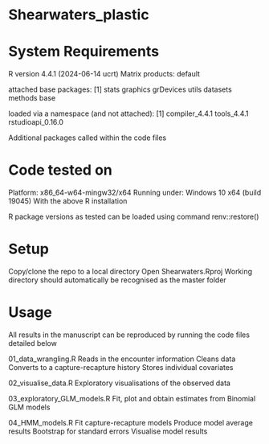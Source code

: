 # Shearwaters_plastic

# System Requirements
  R version 4.4.1 (2024-06-14 ucrt)
  Matrix products: default

  attached base packages:
  [1] stats     graphics  grDevices utils     datasets  methods   base

  loaded via a namespace (and not attached):
  [1] compiler_4.4.1    tools_4.4.1       rstudioapi_0.16.0
  
  Additional packages called within the code files
  
# Code tested on
  Platform: x86_64-w64-mingw32/x64
  Running under: Windows 10 x64 (build 19045)
  With the above R installation
  
  R package versions as tested can be loaded using command
  renv::restore()

# Setup
  Copy/clone the repo to a local directory
  Open Shearwaters.Rproj
  Working directory should automatically be recognised as the master folder
  
# Usage
  All results in the manuscript can be reproduced by running the code files detailed below
  
  01_data_wrangling.R
    Reads in the encounter information
    Cleans data
    Converts to a capture-recapture history 
    Stores individual covariates
  
  02_visualise_data.R
    Exploratory visualisations of the observed data
    
  03_exploratory_GLM_models.R
    Fit, plot and obtain estimates from Binomial GLM models
    
  04_HMM_models.R
    Fit capture-recapture models
    Produce model average results
    Bootstrap for standard errors
    Visualise model results
    
